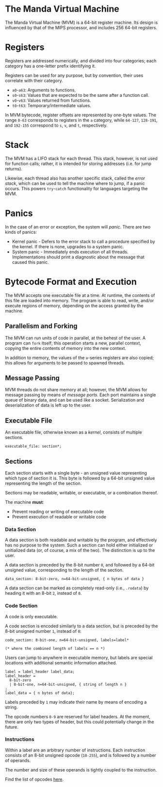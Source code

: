 # The Manda Virtual Machine
The Manda Virtual Machine (MVM) is a 64-bit register machine. Its design is influenced by that of the MIPS
processor, and includes 256 64-bit registers.

# Registers
Registers are addressed numerically, and divided
into four categories; each category has a one-letter
prefix identifying it.

Registers can be used for any purpose, but by convention,
their uses correlate with their category.

* `a0`-`a63`: Arguments to functions.
* `s0`-`s63`: Values that are expected to be the same after
a function call.
* `v0`-`v63`: Values returned from functions.
* `t0`-`t63`: Temporary/intermediate values.

In MVM bytecode, register offsets are represented by
one-byte values. The range `0-63` corresponds to registers in
the `a` category, while `64-127`, `128-191`, and `192-155`
correspond to `s`, `v`, and `t`, respectively.

# Stack
The MVM has a LIFO stack for each thread. This stack, however, is not used for
function calls; rather, it is intended for storing addresses (i.e. for jump returns).

Likewise, each thread also has another specific stack, called the *error stack*, which
can be used to tell the machine where to jump, if a panic occurs. This powers `try`-`catch`
functionality for languages targeting the MVM.

# Panics
In the case of an error or exception, the system will *panic*. There are two kinds of panics:
* Kernel panic - Defers to the error stack to call a procedure specified by the kernel. If there is
none, upgrades to a system panic.
* System panic - Immediately ends execution of all threads. Implementations should print a diagnostic
about the message that caused this panic.

# Bytecode Format and Execution
The MVM accepts one executable file at a time.
At runtime, the contents of this file are loaded into memory.
The program is able to read, write, and/or execute regions of memory,
depending on the access granted by the machine.

## Parallelism and Forking
The MVM can run units of code in parallel, at the behest of the user.
A program can `fork` itself; this operation starts a new, parallel context,
copying the entire contents of memory into the new context.

In addition to memory, the values of the `a`-series registers are also copied;
this allows for arguments to be passed to spawned threads.

## Message Passing
MVM threads do not share memory at all; however, the MVM allows for
message passing by means of  *message ports*. Each port maintains a single queue
of binary data, and can be used like a socket. Serialization and deserialization of
data is left up to the user.

## Executable File
An executable file, otherwise known as a *kernel*, consists of multiple sections.
 
```
executable_file: section*;
```

## Sections
Each section starts with a single byte - an unsigned value
representing which type of section it is. This byte is
followed by a 64-bit unsigned value representing the length of
the section.

Sections may be readable, writable, or executable, or a combination
thereof.

The machine **must**:
* Prevent reading or writing of executable code
* Prevent execution of readable or writable code

### Data Section
A data section is both readable and writable by the program, and effectively
has no purpose to the system. Such a section can hold either initialized or
unitialized data (or, of course, a mix of the two). The distinction is up to
the user.

A data section is preceded by the 8-bit number `0`, and followed by a 64-bit
unsigned value, corresponding to the length of the section.

```
data_section: 8-bit-zero, n=64-bit-unsigned, { n bytes of data }
```

A data section can be marked as completely read-only
(i.e., `.rodata`) by heading it with an 8-bit `2`, instead of
`0`.

### Code Section
A code is only executable.

A code section is encoded similarly to a data section, but is preceded by
the 8-bit unsigned number `1`, instead of `0`:

```
code_section: 8-bit-one, n=64-bit-unsigned, labels=label*

(* where the combined length of labels == n *)
```

Users can jump to anywhere in executable memory, but labels are
special locations with additional semantic information attached.

```
label = label_header label_data;
label_header =
  8-bit-zero
  | 8-bit-one, n=64-bit-unsigned, { string of length n }
;
label_data = { n bytes of data};
```

Labels preceded by `1` may indicate their name by means of
encoding a string.

The opcode numbers `0-9` are reserved for label headers. At the moment,
there are only two types of header, but this could potentially change in the future.

### Instructions
Within a label are an arbitrary number of instructions.
Each instruction consists of an 8-bit unsigned opcode (`10-255`),
and is followed by a number of operands.

The number and size of these operands is tightly coupled to the instruction.

Find the list of opcodes [here](OPCODES.md).
